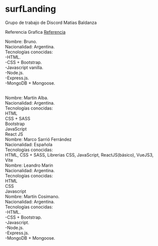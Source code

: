 # surfLanding
Grupo de trabajo de Discord Matias Baldanza

Referencia Grafica
[Referencia](https://dribbble.com/shots/9181377-Surf-School-Lessons-Landing-Page/attachments/1224385?mode=media)

Nombre: Bruno.
<br>
Nacionalidad: Argentina.
<br>
Tecnologías conocidas:
<br>
-HTML.
<br>
-CSS + Bootstrap.
<br>
-Javascript vanilla.
<br>
-Node.js.
<br>
-Express.js.
<br>
-MongoDB + Mongoose.
<br>


<br>
Nombre: Martín Alba.
<br>
Nacionalidad: Argentina.
<br>
Tecnologías conocidas:
<br>
HTML
<br>
CSS + SASS
<br>
Bootstrap
<br>
JavaScript
<br>
React JS

<br>
Nombre: Marco Sarrió Ferrández
<br>
Nacionalidad: Española
<br>
Tecnologías conocidas:
<br>
HTML, CSS + SASS, Librerias CSS, JavaScript, ReactJS(básico), VueJS3, Vite

<br>
Nombre: Leandro Marin
<br>
Nacionalidad: Argentina.
<br>
Tecnologías conocidas:
<br>
HTML
<br>
CSS
<br>
Javascript

<br>
Nombre: Martín Cosimano.
<br>
Nacionalidad: Argentina.
<br>
Tecnologías conocidas:
<br>
-HTML.
<br>
-CSS + Bootstrap.
<br>
-Javascript.
<br>
-Node.js.
<br>
-Express.js.
<br>
-MongoDB + Mongoose.
<br>